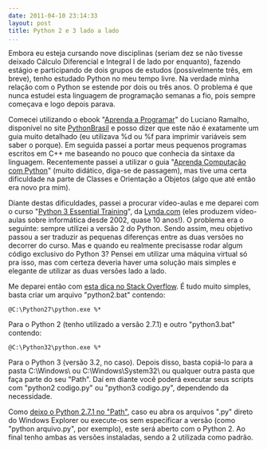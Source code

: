 ```yaml
---
date: 2011-04-10 23:14:33
layout: post
title: Python 2 e 3 lado a lado
...
```


Embora eu esteja cursando nove disciplinas (seriam dez se não tivesse deixado Cálculo Diferencial e Integral I de lado por enquanto), fazendo estágio e participando de dois grupos de estudos (possivelmente três, em breve), tenho estudado Python no meu tempo livre. Na verdade minha relação com o Python se estende por dois ou três anos. O problema é que nunca estudei esta linguagem de programação semanas a fio, pois sempre começava e logo depois parava.

Comecei utilizando o ebook "[Aprenda a Programar](http://www.python.org.br/wiki/DocumentacaoPython?action=AttachFile&do=view&target=Aprenda_a_Programar-Luciano_Ramalho.pdf)" do Luciano Ramalho, disponível no site [PythonBrasil](http://www.python.org.br/wiki) e posso dizer que este não é exatamente um guia muito detalhado (eu utilizava %d ou %f para imprimir variáveis sem saber o porque). Em seguida passei a portar meus pequenos programas escritos em C++ me baseando no pouco que conhecia da sintaxe da linguagem. Recentemente passei a utilizar o guia "[Aprenda Computação com Python](http://www.franciscosouza.com.br/aprendacompy/)" (muito didático, diga-se de passagem), mas tive uma certa dificuldade na parte de Classes e Orientação a Objetos (algo que até então era novo pra mim).

Diante destas dificuldades, passei a procurar vídeo-aulas e me deparei com o curso "[Python 3 Essential Training](http://www.lynda.com/Python-3-tutorials/essential-training/62226-2.html)", da [Lynda.com](http://www.lynda.com/) (eles produzem vídeo-aulas sobre informática desde 2002, quase 10 anos!). O problema era o seguinte: sempre utilizei a versão 2 do Python. Sendo assim, meu objetivo passou a ser traduzir as pequenas diferenças entre as duas versões no decorrer do curso. Mas e quando eu realmente precisasse rodar algum código exclusivo do Python 3? Pensei em utilizar uma máquina virtual só pra isso, mas com certeza deveria haver uma solução mais simples e elegante de utilizar as duas versões lado a lado.

Me deparei então com [esta dica no Stack Overflow](http://stackoverflow.com/questions/341184/can-i-install-python-3-x-and-2-x-on-the-same-computer/436455#436455). É tudo muito simples, basta criar um arquivo "python2.bat" contendo:

    @C:\Python27\python.exe %*

Para o Python 2 (tenho utilizado a versão 2.7.1) e outro "python3.bat" contendo:

    @C:\Python32\python.exe %*

Para o Python 3 (versão 3.2, no caso). Depois disso, basta copiá-lo para a pasta C:\Windows\ ou C:\Windows\System32\ ou qualquer outra pasta que faça parte do seu "Path". Daí em diante você poderá executar seus scripts com "python2 codigo.py" ou "python3 codigo.py", dependendo da necessidade.

Como [deixo o Python 2.7.1 no "Path"](/images/2011/path.png), caso eu abra os arquivos ".py" direto do Windows Explorer ou execute-os sem especificar a versão (como "python arquivo.py", por exemplo), este será aberto com o Python 2. Ao final tenho ambas as versões instaladas, sendo a 2 utilizada como padrão.
